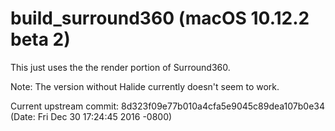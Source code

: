 # build_surround360 (macOS 10.12.2 beta 2)
This just uses the the render portion of Surround360.

Note: The version without Halide currently doesn't seem to work.

Current upstream commit: 8d323f09e77b010a4cfa5e9045c89dea107b0e34 (Date: Fri Dec 30 17:24:45 2016 -0800)